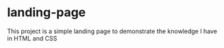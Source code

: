 # landing-page
This project is a simple landing page to demonstrate the knowledge I have in HTML and CSS